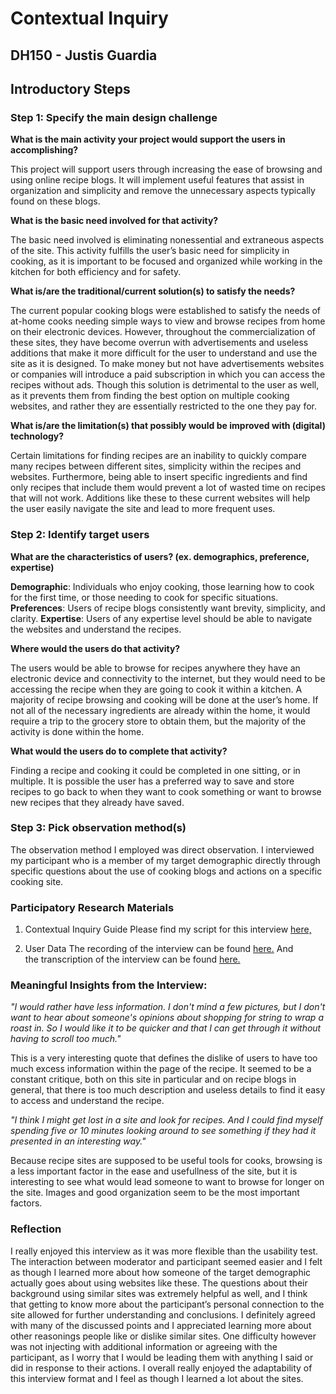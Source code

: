# Contextual Inquiry
## DH150 - Justis Guardia

## Introductory Steps

### Step 1: Specify the main design challenge
**What is the main activity your project would support the users in accomplishing?**

This project will support users through increasing the ease of browsing and using online recipe blogs. It will implement useful features that assist in organization and simplicity and remove the unnecessary aspects typically found on these blogs. 

**What is the basic need involved for that activity?**

The basic need involved is eliminating nonessential and extraneous aspects of the site. This activity fulfills the user’s basic need for simplicity in cooking, as it is important to be focused and organized while working in the kitchen for both efficiency and for safety. 


**What is/are the traditional/current solution(s) to satisfy the needs?**

The current popular cooking blogs were established to satisfy the needs of at-home cooks needing simple ways to view and browse recipes from home on their electronic devices. However, throughout the commercialization of these sites, they have become overrun with advertisements and useless additions that make it more difficult for the user to understand and use the site as it is designed. To make money but not have advertisements websites or companies will introduce a paid subscription in which you can access the recipes without ads. Though this solution is detrimental to the user as well, as it prevents them from finding the best option on multiple cooking websites, and rather they are essentially restricted to the one they pay for.


**What is/are the limitation(s) that possibly would be improved with (digital) technology?**

Certain limitations for finding recipes are an inability to quickly compare many recipes between different sites, simplicity within the recipes and websites. Furthermore, being able to insert specific ingredients and find only recipes that include them would prevent a lot of wasted time on recipes that will not work. Additions like these to these current websites will help the user easily navigate the site and lead to more frequent uses.

### Step 2: Identify target users
**What are the characteristics of users? (ex. demographics, preference, expertise)**

**Demographic**: Individuals who enjoy cooking, those learning how to cook for the first time, or those needing to cook for specific situations.
**Preferences**: Users of recipe blogs consistently want brevity, simplicity, and clarity.
**Expertise**: Users of any expertise level should be able to navigate the websites and understand the recipes.


**Where would the users do that activity?**

The users would be able to browse for recipes anywhere they have an electronic device and connectivity to the internet, but they would need to be accessing the recipe when they are going to cook it within a kitchen. A majority of recipe browsing and cooking will be done at the user’s home. If not all of the necessary ingredients are already within the home, it would require a trip to the grocery store to obtain them, but the majority of the activity is done within the home.

**What would the users do to complete that activity?**

Finding a recipe and cooking it could be completed in one sitting, or in multiple. It is possible the user has a preferred way to save and store recipes to go back to when they want to cook something or want to browse new recipes that they already have saved. 

### Step 3: Pick observation method(s)
The observation method I employed was direct observation. I interviewed my participant who is a member of my target demographic directly through specific questions about the use of cooking blogs and actions on a specific cooking site.
### Participatory Research Materials

1. Contextual Inquiry Guide
Please find my script for this interview [here,](https://docs.google.com/document/d/18IaNUhrOsmgxBrQLpLdWWaS62Dt3Up7yGhmgOiYkVtQ/edit?usp=sharing)

2. User Data
The recording of the interview can be found [here.](https://youtu.be/Tl-EO1Cp0qE)
And the transcription of the interview can be found [here.](https://docs.google.com/document/d/1_nwkYwQnnZFXqSo83Olqb0EjseHXVnzF4P8IIfNLIU4/edit?usp=sharing)

### Meaningful Insights from the Interview:

*"I would rather have less information. I don't mind a few pictures, but I don't want to hear about someone's opinions about shopping for string to wrap a roast in. So I would like it to be quicker and that I can get through it without having to scroll too much."*

This is a very interesting quote that defines the dislike of users to have too much excess information within the page of the recipe. It seemed to be a constant critique, both on this site in particular and on recipe blogs in general, that there is too much description and useless details to find it easy to access and understand the recipe.

*"I think I might get lost in a site and look for recipes. And I could find myself spending five or 10 minutes looking around to see something if they had it presented in an interesting way."*

Because recipe sites are supposed to be useful tools for cooks, browsing is a less important factor in the ease and usefullness of the site, but it is interesting to see what would lead someone to want to browse for longer on the site. Images and good organization seem to be the most important factors.

### Reflection

I really enjoyed this interview as it was more flexible than the usability test. The interaction between moderator and participant seemed easier and I felt as though I learned more about how someone of the target demographic actually goes about using websites like these. The questions about their background using similar sites was extremely helpful as well, and I think that getting to know more about the participant’s personal connection to the site allowed for further understanding and conclusions. I definitely agreed with many of the discussed points and I appreciated learning more about other reasonings people like or dislike similar sites. One difficulty however was not injecting with additional information or agreeing with the participant, as I worry that I would be leading them with anything I said or did in response to their actions. I overall really enjoyed the adaptability of this interview format and I feel as though I learned a lot about the sites.
